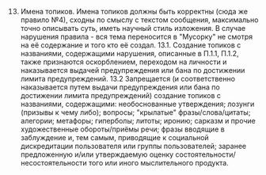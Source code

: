 13. Имена топиков. Имена топиков должны быть корректны (сюда же правило №4), сходны по смыслу с текстом сообщения, максимально точно описывать суть, иметь научный стиль изложения.  В случае нарушения правила - вся тема переносится в "Мусорку" не смотря на её содержание и того кто её создал.
13.1. Создание топиков с названиями, содержащими нарушения, описанные в П.1.1, П.1.2, также признаются оскорблением, переходом на личности и наказывается выдачей предупреждения или бана по достижении лимита предупреждений.
13.2 Запрещается (и соответственно наказывается путем выдачи предупреждения или бана по достижении лимита предупреждений) создание топиков с названиями, содержащими: необоснованные утверждения; лозунги (призывы к чему либо); вопросы; "крылатые" фразы/слова/цитаты; алегории; метафоры; гиперболы; литоты; иронию; сарказм и прочие художественные обороты/приёмы речи; фразы вводящие в заблуждение и, тем самым, приводящие к социальной дискредитации пользователя или группы пользователей; заранее предложенную и/или утверждаемую оценку состоятельности/несостоятельности того или иного мыслительного продукта.
